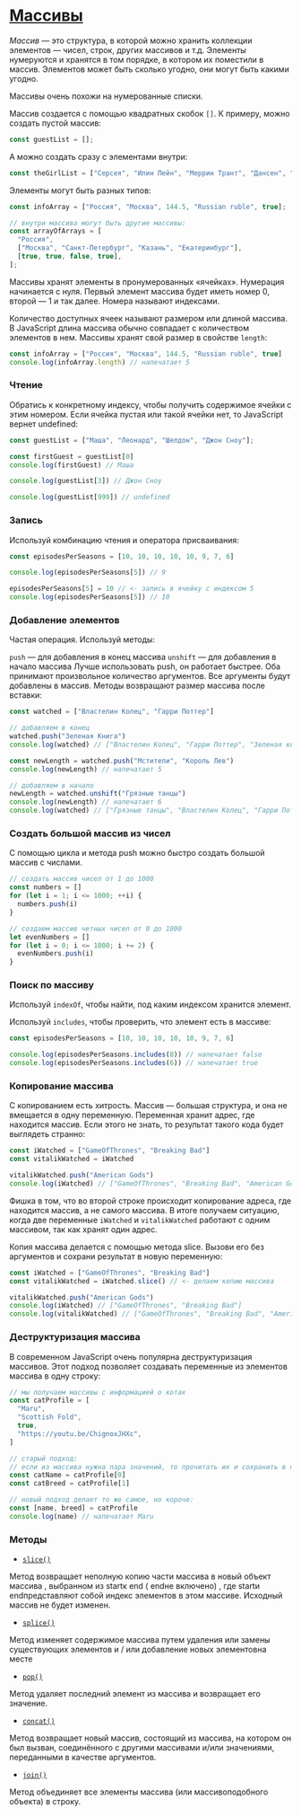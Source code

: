 # [Массивы](https://y-doka.site/js/doka/arrays/) 
*Массив* — это структура, в которой можно хранить коллекции элементов — чисел, строк, других массивов и т.д. Элементы нумеруются и хранятся в том порядке, в котором их поместили в массив. Элементов может быть сколько угодно, они могут быть какими угодно.

Массивы очень похожи на нумерованные списки.

Массив создается с помощью квадратных скобок ```[]```.
К примеру, можно создать пустой массив:
```js
const guestList = [];
```
А можно создать сразу с элементами внутри:
```js
const theGirlList = ["Серсея", "Илин Пейн", "Меррин Трант", "Дансен", "Гора"];
```
Элементы могут быть разных типов:
```js
const infoArray = ["Россия", "Москва", 144.5, "Russian ruble", true];

// внутри массива могут быть другие массивы:
const arrayOfArrays = [
  "Россия",
  ["Москва", "Санкт-Петербург", "Казань", "Екатеринбург"],
  [true, true, false, true],
];
```
Массивы хранят элементы в пронумерованных «ячейках». Нумерация начинается с нуля. Первый элемент массива будет иметь номер 0, второй — 1 и так далее. Номера называют индексами.

Количество доступных ячеек называют размером или длиной массива. В JavaScript длина массива обычно совпадает с количеством элементов в нем. Массивы хранят свой размер в свойстве ```length```:
```js
const infoArray = ["Россия", "Москва", 144.5, "Russian ruble", true]
console.log(infoArray.length) // напечатает 5
```

### Чтение
Обратись к конкретному индексу, чтобы получить содержимое ячейки с этим номером. Если ячейка пустая или такой ячейки нет, то JavaScript вернет undefined:
```js
const guestList = ["Маша", "Леонард", "Шелдон", "Джон Сноу"];

const firstGuest = guestList[0]
console.log(firstGuest) // Маша

console.log(guestList[3]) // Джон Сноу

console.log(guestList[999]) // undefined
```

### Запись
Используй комбинацию чтения и оператора присваивания:
```js
const episodesPerSeasons = [10, 10, 10, 10, 10, 9, 7, 6]

console.log(episodesPerSeasons[5]) // 9

episodesPerSeasons[5] = 10 // <- запись в ячейку с индексом 5
console.log(episodesPerSeasons[5]) // 10
```

### Добавление элементов
Частая операция. Используй методы:

```push``` — для добавления в конец массива
```unshift``` — для добавления в начало массива
Лучше использовать push, он работает быстрее. Оба принимают произвольное количество аргументов. Все аргументы будут добавлены в массив. Методы возвращают размер массива после вставки:
```js
const watched = ["Властелин Колец", "Гарри Поттер"]

// добавляем в конец
watched.push("Зеленая Книга")
console.log(watched) // ["Властелин Колец", "Гарри Поттер", "Зеленая книга"]

const newLength = watched.push("Мстители", "Король Лев")
console.log(newLength) // напечатает 5

// добавляем в начало
newLength = watched.unshift("Грязные танцы")
console.log(newLength) // напечатает 6
console.log(watched) // ["Грязные танцы", "Властелин Колец", "Гарри Поттер", "Зеленая книга", "Мстители", "Король Лев"]
```

### Создать большой массив из чисел 
С помощью цикла и метода push можно быстро создать большой массив с числами.
```js
// создать массив чисел от 1 до 1000
const numbers = []
for (let i = 1; i <= 1000; ++i) {
  numbers.push(i)
}

// создаем массив четных чисел от 0 до 1000
let evenNumbers = []
for (let i = 0; i <= 1000; i += 2) {
  evenNumbers.push(i)
}
```

### Поиск по массиву
Используй ```indexOf```, чтобы найти, под каким индексом хранится элемент.

Используй ```includes```, чтобы проверить, что элемент есть в массиве:
```js
const episodesPerSeasons = [10, 10, 10, 10, 10, 9, 7, 6]

console.log(episodesPerSeasons.includes(8)) // напечатает false
console.log(episodesPerSeasons.includes(6)) // напечатает true
```

### Копирование массива
С копированием есть хитрость. Массив — большая структура, и она не вмещается в одну переменную. Переменная хранит адрес, где находится массив. Если этого не знать, то результат такого кода будет выглядеть странно:
```js
const iWatched = ["GameOfThrones", "Breaking Bad"]
const vitalikWatched = iWatched

vitalikWatched.push("American Gods")
console.log(iWatched) // ["GameOfThrones", "Breaking Bad", "American Gods"]
```
Фишка в том, что во второй строке происходит копирование адреса, где находится массив, а не самого массива. В итоге получаем ситуацию, когда две переменные ```iWatched``` и ```vitalikWatched``` работают с одним массивом, так как хранят один адрес.

Копия массива делается с помощью метода slice. Вызови его без аргументов и сохрани результат в новую переменную:
```js
const iWatched = ["GameOfThrones", "Breaking Bad"]
const vitalikWatched = iWatched.slice() // <- делаем копию массива

vitalikWatched.push("American Gods")
console.log(iWatched) // ["GameOfThrones", "Breaking Bad"]
console.log(vitalikWatched) // ["GameOfThrones", "Breaking Bad", "American Gods"]
```

### Деструктуризация массива
В современном JavaScript очень популярна деструктуризация массивов. Этот подход позволяет создавать переменные из элементов массива в одну строку:
```js
// мы получаем массивы с информацией о котах
const catProfile = [
  "Maru",
  "Scottish Fold",
  true,
  "https://youtu.be/ChignoxJHXc",
]

// старый подход:
// если из массива нужна пара значений, то прочитать их и сохранить в перменную
const catName = catProfile[0]
const catBreed = catProfile[1]

// новый подход делает то же самое, но короче:
const [name, breed] = catProfile
console.log(name) // напечатает Maru
```

### Методы
* [```slice()```](https://developer.mozilla.org/en-US/docs/Web/JavaScript/Reference/Global_Objects/Array/slice)

Метод возвращает неполную копию части массива в новый объект массива , выбранном из startк end ( endне включено) , где startи endпредставляют собой индекс элементов в этом массиве. Исходный массив не будет изменен.

* [```splice()```](https://developer.mozilla.org/en-US/docs/Web/JavaScript/Reference/Global_Objects/Array/splice)

Метод изменяет содержимое массива путем удаления или замены существующих элементов и / или добавление новых элементовна месте

* [```pop()```](https://developer.mozilla.org/ru/docs/Web/JavaScript/Reference/Global_Objects/Array/pop)

Метод удаляет последний элемент из массива и возвращает его значение.

* [```concat()```](https://developer.mozilla.org/ru/docs/Web/JavaScript/Reference/Global_Objects/Array/concat)

Метод возвращает новый массив, состоящий из массива, на котором он был вызван, соединённого с другими массивами и/или значениями, переданными в качестве аргументов.

* [```join()```](https://developer.mozilla.org/ru/docs/Web/JavaScript/Reference/Global_Objects/Array/join)

Метод объединяет все элементы массива (или массивоподобного объекта) в строку.
